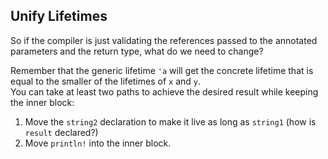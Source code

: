 ## Unify Lifetimes

So if the compiler is just validating the references passed
to the annotated parameters and the return type, what do
we need to change?

<div class="hint">
Remember that the generic lifetime <code>'a</code> will get the concrete 
lifetime that is equal to the smaller of the lifetimes of <code>x</code> and <code>y</code>.
</div>

<div class="hint">
You can take at least two paths to achieve the desired result while keeping the inner block:

1. Move the `string2` declaration to make it live as long as `string1` (how is `result` declared?)
2. Move `println!` into the inner block.

</div>


